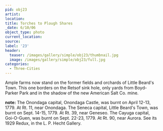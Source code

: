 ```yaml
---
pid: obj23
artist:
location:
title: Torches to Plough Shares
_date: 6/10/06
object_type: photo
current_location:
source:
label: '23'
header:
  teaser: /images/gallery/simple/obj23/thumbnail.jpg
  image: /images/gallery/simple/obj23/full.jpg
categories:
  - Three-Cities
---
```

Ample farms now stand on the former fields and orchards of Little Beard's Town. This one borders on the Retsof sink hole, only yards from Boyd- Parker Park and in the shadow of the new American Salt Co. mine.

**note:**
The Onondaga capital, Onondaga Castle, was burnt on April 12-13, 1779. At Rt. 11, near Onondaga. The Seneca capital, Little Beard's Town, was burnt on Sept. 14-15, 1779. At Rt. 39, near Geneseo. The Cayuga capital, Goi-O-Guen, was burnt on Sept. 22-23, 1779. At Rt. 90, near Aurora. See its 1929 Redux, in the L. P. Hecht Gallery.
